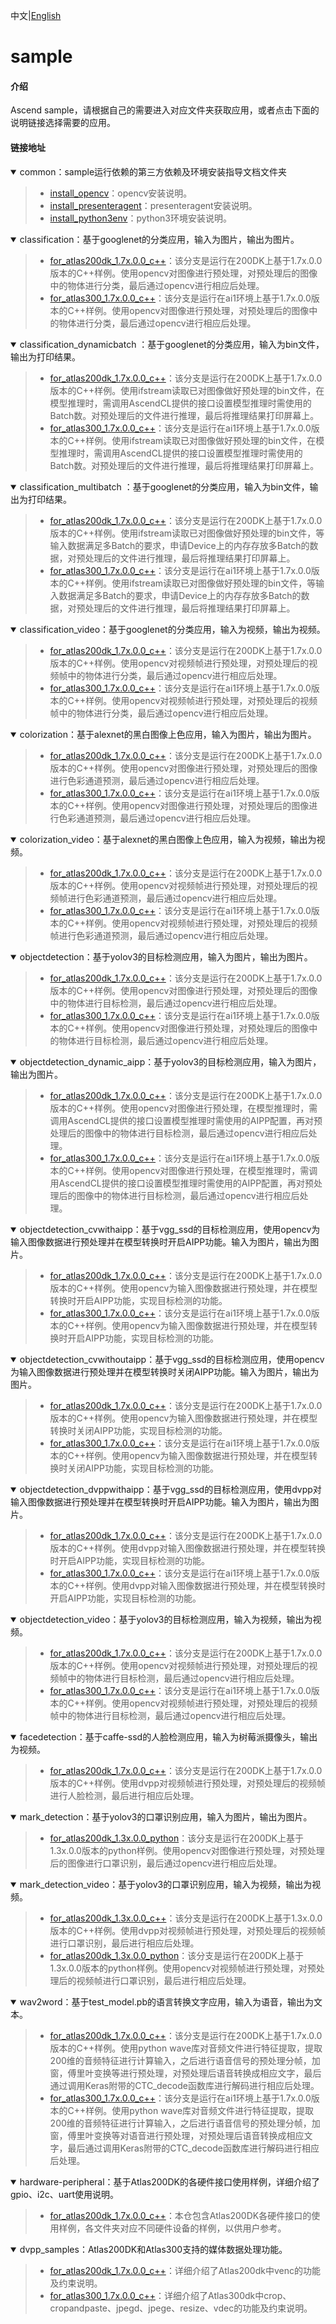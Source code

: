 中文|[English](README_EN.md)

# sample

#### 介绍

Ascend sample，请根据自己的需要进入对应文件夹获取应用，或者点击下面的说明链接选择需要的应用。


#### 链接地址

<details open><summary>common：sample运行依赖的第三方依赖及环境安装指导文档文件夹</summary><blockquote>

- [install_opencv](https://gitee.com/ascend/samples/tree/master/common/install_opencv)：opencv安装说明。
- [install_presenteragent](https://gitee.com/ascend/samples/tree/master/common/install_presenteragent)：presenteragent安装说明。
- [install_python3env](https://gitee.com/ascend/samples/tree/master/common/install_python3env)：python3环境安装说明。
</blockquote></details> 

<details open><summary>classification：基于googlenet的分类应用，输入为图片，输出为图片。</summary><blockquote>

- [for_atlas200dk_1.7x.0.0_c++](https://gitee.com/ascend/samples/tree/master/classification/for_atlas200dk_1.7x.0.0_c++)：该分支是运行在200DK上基于1.7x.0.0版本的C++样例。使用opencv对图像进行预处理，对预处理后的图像中的物体进行分类，最后通过opencv进行相应后处理。    
- [for_atlas300_1.7x.0.0_c++](https://gitee.com/ascend/samples/tree/master/classification/for_atlas300_1.7x.0.0_c++)：该分支是运行在ai1环境上基于1.7x.0.0版本的C++样例。使用opencv对图像进行预处理，对预处理后的图像中的物体进行分类，最后通过opencv进行相应后处理。 
</blockquote></details>  

<details open><summary>classification_dynamicbatch
：基于googlenet的分类应用，输入为bin文件，输出为打印结果。</summary><blockquote>

- [for_atlas200dk_1.7x.0.0_c++](https://gitee.com/ascend/samples/tree/master/classification_dynamicbatch/for_atlas200dk_1.7x.0.0_c++)：该分支是运行在200DK上基于1.7x.0.0版本的C++样例。使用ifstream读取已对图像做好预处理的bin文件，在模型推理时，需调用AscendCL提供的接口设置模型推理时需使用的Batch数。对预处理后的文件进行推理，最后将推理结果打印屏幕上。    
- [for_atlas300_1.7x.0.0_c++](https://gitee.com/ascend/samples/tree/master/classification_dynamicbatch/for_atlas300_1.7x.0.0_c++)：该分支是运行在ai1环境上基于1.7x.0.0版本的C++样例。使用ifstream读取已对图像做好预处理的bin文件，在模型推理时，需调用AscendCL提供的接口设置模型推理时需使用的Batch数。对预处理后的文件进行推理，最后将推理结果打印屏幕上。 
</blockquote></details>  

<details open><summary>classification_multibatch
：基于googlenet的分类应用，输入为bin文件，输出为打印结果。</summary><blockquote>

- [for_atlas200dk_1.7x.0.0_c++](https://gitee.com/ascend/samples/tree/master/classification_multibatch%20%20%20%20/for_atlas200dk_1.7x.0.0_c++)：该分支是运行在200DK上基于1.7x.0.0版本的C++样例。使用ifstream读取已对图像做好预处理的bin文件，等输入数据满足多Batch的要求，申请Device上的内存存放多Batch的数据，对预处理后的文件进行推理，最后将推理结果打印屏幕上。    
- [for_atlas300_1.7x.0.0_c++](https://gitee.com/ascend/samples/tree/master/classification_multibatch%20%20%20%20/for_atlas300_1.7x.0.0_c++)：该分支是运行在ai1环境上基于1.7x.0.0版本的C++样例。使用ifstream读取已对图像做好预处理的bin文件，等输入数据满足多Batch的要求，申请Device上的内存存放多Batch的数据，对预处理后的文件进行推理，最后将推理结果打印屏幕上。 
</blockquote></details>  

<details open><summary>classification_video：基于googlenet的分类应用，输入为视频，输出为视频。</summary><blockquote>

- [for_atlas200dk_1.7x.0.0_c++](https://gitee.com/ascend/samples/tree/master/classification_video/for_atlas200dk_1.7x.0.0_c++)：该分支是运行在200DK上基于1.7x.0.0版本的C++样例。使用opencv对视频帧进行预处理，对预处理后的视频帧中的物体进行分类，最后通过opencv进行相应后处理。   
- [for_atlas300_1.7x.0.0_c++](https://gitee.com/ascend/samples/tree/master/classification_video/for_atlas300_1.7x.0.0_c++)：该分支是运行在ai1环境上基于1.7x.0.0版本的C++样例。使用opencv对视频帧进行预处理，对预处理后的视频帧中的物体进行分类，最后通过opencv进行相应后处理。   
</blockquote></details>


<details open><summary>colorization：基于alexnet的黑白图像上色应用，输入为图片，输出为图片。</summary><blockquote>

- [for_atlas200dk_1.7x.0.0_c++](https://gitee.com/ascend/samples/tree/master/colorization/for_atlas200dk_1.7x.0.0_c++)：该分支是运行在200DK上基于1.7x.0.0版本的C++样例。使用opencv对图像进行预处理，对预处理后的图像进行色彩通道预测，最后通过opencv进行相应后处理。  
- [for_atlas300_1.7x.0.0_c++](https://gitee.com/ascend/samples/tree/master/colorization/for_atlas300_1.7x.0.0_c++)：该分支是运行在ai1环境上基于1.7x.0.0版本的C++样例。使用opencv对图像进行预处理，对预处理后的图像进行色彩通道预测，最后通过opencv进行相应后处理。
  
</blockquote></details>  

   
<details open><summary>colorization_video：基于alexnet的黑白图像上色应用，输入为视频，输出为视频。</summary><blockquote>

- [for_atlas200dk_1.7x.0.0_c++](https://gitee.com/ascend/samples/tree/master/colorization_video/for_atlas200dk_1.7x.0.0_c++)：该分支是运行在200DK上基于1.7x.0.0版本的C++样例。使用opencv对视频帧进行预处理，对预处理后的视频帧进行色彩通道预测，最后通过opencv进行相应后处理。  
- [for_atlas300_1.7x.0.0_c++](https://gitee.com/ascend/samples/tree/master/colorization_video/for_atlas300_1.7x.0.0_c++)：该分支是运行在ai1环境上基于1.7x.0.0版本的C++样例。使用opencv对视频帧进行预处理，对预处理后的视频帧进行色彩通道预测，最后通过opencv进行相应后处理。
</blockquote></details>


<details open><summary>objectdetection：基于yolov3的目标检测应用，输入为图片，输出为图片。</summary><blockquote>

- [for_atlas200dk_1.7x.0.0_c++](https://gitee.com/ascend/samples/tree/master/objectdetection/for_atlas200dk_1.7x.0.0_c++)：该分支是运行在200DK上基于1.7x.0.0版本的C++样例。使用opencv对图像进行预处理，对预处理后的图像中的物体进行目标检测，最后通过opencv进行相应后处理。  
- [for_atlas300_1.7x.0.0_c++](https://gitee.com/ascend/samples/tree/master/objectdetection/for_atlas300_1.7x.0.0_c++)：该分支是运行在ai1环境上基于1.7x.0.0版本的C++样例。使用opencv对图像进行预处理，对预处理后的图像中的物体进行目标检测，最后通过opencv进行相应后处理。  
</blockquote></details>

<details open><summary> objectdetection_dynamic_aipp：基于yolov3的目标检测应用，输入为图片，输出为图片。</summary><blockquote>

- [for_atlas200dk_1.7x.0.0_c++](https://gitee.com/ascend/samples/tree/master/objectdetection_dynamic_aipp/for_atlas200dk_1.7x.0.0_c++)：该分支是运行在200DK上基于1.7x.0.0版本的C++样例。使用opencv对图像进行预处理，在模型推理时，需调用AscendCL提供的接口设置模型推理时需使用的AIPP配置，再对预处理后的图像中的物体进行目标检测，最后通过opencv进行相应后处理。  
- [for_atlas300_1.7x.0.0_c++](https://gitee.com/ascend/samples/tree/master/objectdetection_dynamic_aipp/for_atlas300_1.7x.0.0_c++)：该分支是运行在ai1环境上基于1.7x.0.0版本的C++样例。使用opencv对图像进行预处理，在模型推理时，需调用AscendCL提供的接口设置模型推理时需使用的AIPP配置，再对预处理后的图像中的物体进行目标检测，最后通过opencv进行相应后处理。  
</blockquote></details>

<details open><summary> objectdetection_cvwithaipp：基于vgg_ssd的目标检测应用，使用opencv为输入图像数据进行预处理并在模型转换时开启AIPP功能。输入为图片，输出为图片。</summary><blockquote>

- [for_atlas200dk_1.7x.0.0_c++](https://gitee.com/ascend/samples/tree/master/objectdetection_cvwithaipp/for_atlas200dk_1.7x.0.0_c++)：该分支是运行在200DK上基于1.7x.0.0版本的C++样例。使用opencv为输入图像数据进行预处理，并在模型转换时开启AIPP功能，实现目标检测的功能。  
- [for_atlas300_1.7x.0.0_c++](https://gitee.com/ascend/samples/tree/master/objectdetection_cvwithaipp/for_atlas300_1.7x.0.0_c++)：该分支是运行在ai1环境上基于1.7x.0.0版本的C++样例。使用opencv为输入图像数据进行预处理，并在模型转换时开启AIPP功能，实现目标检测的功能。  
</blockquote></details>   

<details open><summary> objectdetection_cvwithoutaipp：基于vgg_ssd的目标检测应用，使用opencv为输入图像数据进行预处理并在模型转换时关闭AIPP功能。输入为图片，输出为图片。</summary><blockquote>

- [for_atlas200dk_1.7x.0.0_c++](https://gitee.com/ascend/samples/tree/master/objectdetection_cvwithoutaipp/for_atlas200dk_1.7x.0.0_c++)：该分支是运行在200DK上基于1.7x.0.0版本的C++样例。使用opencv为输入图像数据进行预处理，并在模型转换时关闭AIPP功能，实现目标检测的功能。  
- [for_atlas300_1.7x.0.0_c++](https://gitee.com/ascend/samples/tree/master/objectdetection_cvwithoutaipp/for_atlas300_1.7x.0.0_c++)：该分支是运行在ai1环境上基于1.7x.0.0版本的C++样例。使用opencv为输入图像数据进行预处理，并在模型转换时关闭AIPP功能，实现目标检测的功能。  
</blockquote></details>

<details open><summary> objectdetection_dvppwithaipp：基于vgg_ssd的目标检测应用，使用dvpp对输入图像数据进行预处理并在模型转换时开启AIPP功能。输入为图片，输出为图片。</summary><blockquote>

- [for_atlas200dk_1.7x.0.0_c++](https://gitee.com/ascend/samples/tree/master/objectdetection_dvppwithaipp/for_atlas200dk_1.7x.0.0_c++)：该分支是运行在200DK上基于1.7x.0.0版本的C++样例。使用dvpp对输入图像数据进行预处理，并在模型转换时开启AIPP功能，实现目标检测的功能。  
- [for_atlas300_1.7x.0.0_c++](https://gitee.com/ascend/samples/tree/master/objectdetection_dvppwithaipp/for_atlas300_1.7x.0.0_c++)：该分支是运行在ai1环境上基于1.7x.0.0版本的C++样例。使用dvpp对输入图像数据进行预处理，并在模型转换时开启AIPP功能，实现目标检测的功能。  
</blockquote></details>
<details open><summary>objectdetection_video：基于yolov3的目标检测应用，输入为视频，输出为视频。</summary><blockquote>

- [for_atlas200dk_1.7x.0.0_c++](https://gitee.com/ascend/samples/tree/master/objectdetection_video/for_atlas200dk_1.7x.0.0_c++)：该分支是运行在200DK上基于1.7x.0.0版本的C++样例。使用opencv对视频帧进行预处理，对预处理后的视频帧中的物体进行目标检测，最后通过opencv进行相应后处理。    
- [for_atlas300_1.7x.0.0_c++](https://gitee.com/ascend/samples/tree/master/objectdetection_video/for_atlas300_1.7x.0.0_c++)：该分支是运行在ai1环境上基于1.7x.0.0版本的C++样例。使用opencv对视频帧进行预处理，对预处理后的视频帧中的物体进行目标检测，最后通过opencv进行相应后处理。  
</blockquote></details>

<details open><summary>facedetection：基于caffe-ssd的人脸检测应用，输入为树莓派摄像头，输出为视频。</summary><blockquote>

- [for_atlas200dk_1.7x.0.0_c++](https://gitee.com/ascend/samples/tree/master/facedetection/for_atlas200dk_1.7x.0.0_c++)：该分支是运行在200DK上基于1.7x.0.0版本的C++样例。使用dvpp对视频帧进行预处理，对预处理后的视频帧进行人脸检测，最后进行相应后处理。  
</blockquote></details> 

<details open><summary>mark_detection：基于yolov3的口罩识别应用，输入为图片，输出为图片。</summary><blockquote>

- [for_atlas200dk_1.3x.0.0_python](https://gitee.com/ascend/samples/tree/master/mark_detection/for_atlas200dk_1.3x.0.0_python)：该分支是运行在200DK上基于1.3x.0.0版本的python样例。使用opencv对图像进行预处理，对预处理后的图像进行口罩识别，最后通过opencv进行相应后处理。 
</blockquote></details>


<details open><summary>mark_detection_video：基于yolov3的口罩识别应用，输入为视频，输出为视频。</summary><blockquote>

- [for_atlas200dk_1.3x.0.0_c++](https://gitee.com/ascend/samples/tree/master/mark_detection_video/for_atlas200dk_1.3x.0.0_c++)：该分支是运行在200DK上基于1.3x.0.0版本的C++样例。使用dvpp对视频帧进行预处理，对预处理后的视频帧进行口罩识别，最后进行相应后处理。 
- [for_atlas200dk_1.3x.0.0_python](https://gitee.com/ascend/samples/tree/master/mark_detection_video/for_atlas200dk_1.3x.0.0_python)：该分支是运行在200DK上基于1.3x.0.0版本的python样例。使用opencv对视频帧进行预处理，对预处理后的视频帧进行口罩识别，最后进行相应后处理。
</blockquote></details>


<details open><summary> wav2word：基于test_model.pb的语言转换文字应用，输入为语音，输出为文本。</summary><blockquote>

- [for_atlas200dk_1.7x.0.0_c++](https://gitee.com/ascend/samples/tree/master/wav2word/for_atlas200dk_1.7x.0.0_c++)：该分支是运行在200DK上基于1.7x.0.0版本的C++样例。使用python wave库对音频文件进行特征提取，提取200维的音频特征进行计算输入，之后进行语音信号的预处理分帧，加窗，傅里叶变换等进行预处理，对预处理后语音转换成相应文字，最后通过调用Keras附带的CTC_decode函数库进行解码进行相应后处理。    
- [for_atlas300_1.7x.0.0_c++](https://gitee.com/ascend/samples/tree/master/wav2word/for_atlas300_1.7x.0.0_c++)：该分支是运行在ai1环境上基于1.7x.0.0版本的C++样例。使用python wave库对音频文件进行特征提取，提取200维的音频特征进行计算输入，之后进行语音信号的预处理分帧，加窗，傅里叶变换等对语音进行预处理，对预处理后语音转换成相应文字，最后通过调用Keras附带的CTC_decode函数库进行解码进行相应后处理。  
</blockquote></details>     


<details open><summary>hardware-peripheral：基于Atlas200DK的各硬件接口使用样例，详细介绍了gpio、i2c、uart使用说明。</summary><blockquote>

- [for_atlas200dk_1.7x.0.0_c++](https://gitee.com/ascend/samples/tree/master/hardware-peripheral%20/for_atlas200dk_1.7x.0.0_c++)：本仓包含Atlas200DK各硬件接口的使用样例，各文件夹对应不同硬件设备的样例，以供用户参考。  
</blockquote></details>      

<details open><summary>dvpp_samples：Atlas200DK和Atlas300支持的媒体数据处理功能。</summary><blockquote>

- [for_atlas200dk_1.7x.0.0_c++](https://gitee.com/ascend/samples/tree/master/dvpp_samples/for_atlas200dk_1.7x.0.0_c++)：详细介绍了Atlas200dk中venc的功能及约束说明。 
- [for_atlas300_1.7x.0.0_c++](https://gitee.com/ascend/samples/tree/master/dvpp_samples/for_atlas200dk_1.7x.0.0_c++)：详细介绍了Atlas300dk中crop、cropandpaste、jpegd、jpege、resize、vdec的功能及约束说明。
</blockquote></details>